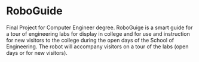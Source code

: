 # RoboGuide
Final Project for Computer Engineer degree.  RoboGuige is a smart guide for a tour of engineering labs for display in college and for use and instruction for new visitors to the college during the open days of the School of Engineering. The robot will accompany visitors on a tour of the labs (open days or for new visitors). 
